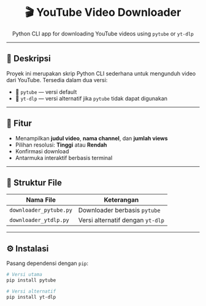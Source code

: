 <h1 align="center">🎬 YouTube Video Downloader</h1>
<p align="center">Python CLI app for downloading YouTube videos using <code>pytube</code> or <code>yt-dlp</code></p>

---

## 📌 Deskripsi

Proyek ini merupakan skrip Python CLI sederhana untuk mengunduh video dari YouTube. Tersedia dalam dua versi:

- 🔹 `pytube` — versi default
- 🔸 `yt-dlp` — versi alternatif jika `pytube` tidak dapat digunakan

---

## 🧩 Fitur

- Menampilkan **judul video**, **nama channel**, dan **jumlah views**
- Pilihan resolusi: **Tinggi** atau **Rendah**
- Konfirmasi download
- Antarmuka interaktif berbasis terminal

---

## 📁 Struktur File

| Nama File               | Keterangan                                        |
|------------------------|---------------------------------------------------|
| `downloader_pytube.py` | Downloader berbasis `pytube`                      |
| `downloader_ytdlp.py`  | Versi alternatif dengan `yt-dlp`                  |

---

## ⚙️ Instalasi

Pasang dependensi dengan `pip`:

```bash
# Versi utama
pip install pytube

# Versi alternatif
pip install yt-dlp
